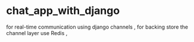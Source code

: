 # chat_app_with_django
for real-time communication using django channels , for backing store the channel layer use Redis , 
